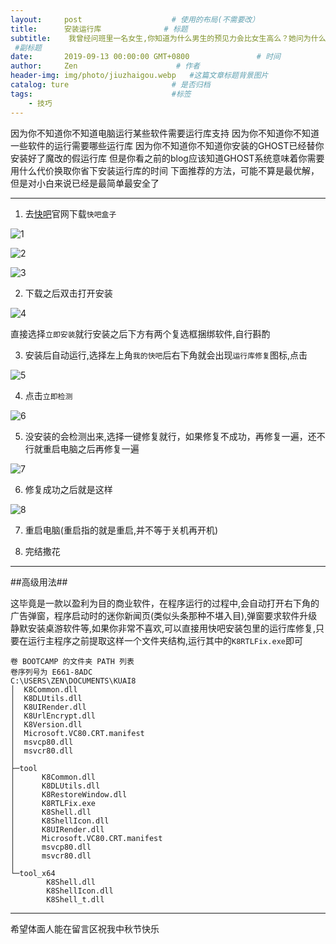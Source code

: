 ```yaml
---
layout:     post                    # 使用的布局(不需要改）
title:      安装运行库              # 标题
subtitle:    我曾经问班里一名女生,你知道为什么男生的预见力会比女生高么？她问为什么.我说,举个例子,我知道10年后我的孩子姓黄,你知道你10年后孩子姓什么吗？她幽幽地说：也姓黄...在班里同学的欢呼声中我明白了她的意思,再回头看她,是那满脸的温柔,像一朵娇羞的花,时光转逝,3年后她成了我后妈
 #副标题
date:       2019-09-13 00:00:00 GMT+0800               # 时间
author:     Zen                      # 作者
header-img: img/photo/jiuzhaigou.webp   #这篇文章标题背景图片
catalog: ture                       # 是否归档
tags:                               #标签
    - 技巧
---
```

因为你不知道你不知道电脑运行某些软件需要运行库支持
因为你不知道你不知道一些软件的运行需要哪些运行库
因为你不知道你不知道你安装的GHOST已经替你安装好了魔改的假运行库
但是你看之前的blog应该知道GHOST系统意味着你需要用什么代价换取你省下安装运行库的时间
下面推荐的方法，可能不算是最优解，但是对小白来说已经是最简单最安全了

----

1. 去[快吧](http://www.kuai8.com/)官网下载`快吧盒子`

  ![1](https://raw.githubusercontent.com/zhangyiming748/zhangyiming748.github.io/master/img/kuai8/1.png)

  ![2](https://raw.githubusercontent.com/zhangyiming748/zhangyiming748.github.io/master/img/kuai8/2.png)

  ![3](https://raw.githubusercontent.com/zhangyiming748/zhangyiming748.github.io/master/img/kuai8/3.png)

2. 下载之后双击打开安装

  ![4](https://raw.githubusercontent.com/zhangyiming748/zhangyiming748.github.io/master/img/kuai8/4.png)

  直接选择`立即安装`就行安装之后下方有两个复选框捆绑软件,自行斟酌

3. 安装后自动运行,选择左上角`我的快吧`后右下角就会出现`运行库修复`图标,点击

  ![5](https://raw.githubusercontent.com/zhangyiming748/zhangyiming748.github.io/master/img/kuai8/5.png)

4. 点击`立即检测`

  ![6](https://raw.githubusercontent.com/zhangyiming748/zhangyiming748.github.io/master/img/kuai8/6.png)

5. 没安装的会检测出来,选择一键修复就行，如果修复不成功，再修复一遍，还不行就重启电脑之后再修复一遍

  ![7](https://raw.githubusercontent.com/zhangyiming748/zhangyiming748.github.io/master/img/kuai8/7.png)

6. 修复成功之后就是这样

  ![8](https://raw.githubusercontent.com/zhangyiming748/zhangyiming748.github.io/master/img/kuai8/8.png)

7. 重启电脑(重启指的就是重启,并不等于关机再开机)

8. 完结撒花


----

##高级用法##

这毕竟是一款以盈利为目的商业软件，在程序运行的过程中,会自动打开右下角的广告弹窗，程序启动时的迷你新闻页(类似头条那种不堪入目),弹窗要求软件升级静默安装桌游软件等,如果你非常不喜欢,可以直接用快吧安装包里的运行库修复,只要在运行主程序之前提取这样一个文件夹结构,运行其中的`K8RTLFix.exe`即可

```
卷 BOOTCAMP 的文件夹 PATH 列表
卷序列号为 E661-8ADC
C:\USERS\ZEN\DOCUMENTS\KUAI8
│  K8Common.dll
│  K8DLUtils.dll
│  K8UIRender.dll
│  K8UrlEncrypt.dll
│  K8Version.dll
│  Microsoft.VC80.CRT.manifest
│  msvcp80.dll
│  msvcr80.dll
│  
├─tool
│      K8Common.dll
│      K8DLUtils.dll
│      K8RestoreWindow.dll
│      K8RTLFix.exe
│      K8Shell.dll
│      K8ShellIcon.dll
│      K8UIRender.dll
│      Microsoft.VC80.CRT.manifest
│      msvcp80.dll
│      msvcr80.dll
│      
└─tool_x64
        K8Shell.dll
        K8ShellIcon.dll
        K8Shell_t.dll
```
----
希望体面人能在留言区祝我中秋节快乐
